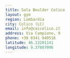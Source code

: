 ```yaml
---
title: Sala Boulder Colico
layout: gym
region: Lombardia
city: Colico (LC)
email: info@caicolico.it
address: Via Campione, 9
phone: +39 0341 940516
latitude: 46.13201141
longitude: 9.37887096
---
```


